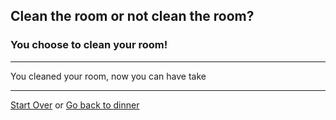 ## Clean the room or not clean the room?
### You choose to clean your room!
---

You cleaned your room, now you can have take

---
[Start Over](../cooking-food.md)
or
[Go back to dinner](dinner.md)
